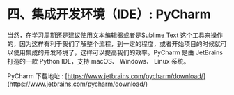 # 四、集成开发环境（IDE）: PyCharm #

当然，在学习周期还是建议使用文本编辑器或者是[Sublime Text](http://www.sublimetext.com/) 这个工具来操作的，因为这样有利于我们了解整个流程，到一定的程度，或者开始项目的时候就可以使用集成的开发环境了，这样可以提高我们的效率。PyCharm 是由 JetBrains 打造的一款 Python IDE，支持 macOS、 Windows、 Linux 系统。

PyCharm 下载地址 : [https://www.jetbrains.com/pycharm/download/](https://www.jetbrains.com/pycharm/download/)
